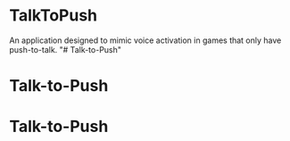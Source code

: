 TalkToPush
==========

An application designed to mimic voice activation in games that only have push-to-talk.
"# Talk-to-Push" 
# Talk-to-Push
# Talk-to-Push
